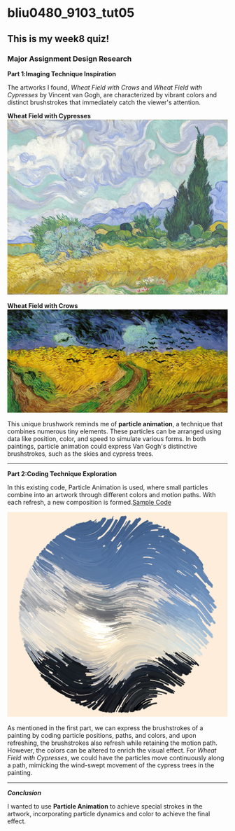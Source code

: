 # bliu0480_9103_tut05

## This is my week8 quiz!
### Major Assignment Design Research

**Part 1:lmaging Technique Inspiration**

The artworks I found, *Wheat Field with Crows* and *Wheat Field with Cypresses* by Vincent van Gogh, are characterized by vibrant colors and distinct brushstrokes that immediately catch the viewer's attention. 

**Wheat Field with Cypresses**
![Wheat Field with Cypresses](readmeImages/Wheat_Field_with_Cypresses.jpg)

**Wheat Field with Crows**
![An image of Wheat Field with Crows](readmeImages/Wheat_Field_with_Crows.jpg)

This unique brushwork reminds me of **particle animation**, a technique that combines numerous tiny elements. These particles can be arranged using data like position, color, and speed to simulate various forms. In both paintings, particle animation could express Van Gogh's distinctive brushstrokes, such as the skies and cypress trees.

---

**Part 2:Coding Technique Exploration**

In this existing code, Particle Animation is used, where small particles combine into an artwork through different colors and motion paths. With each refresh, a new composition is formed.[Sample Code](https://openprocessing.org/sketch/2232980)

![Sample code](readmeImages/Sample_code.png)

As mentioned in the first part, we can express the brushstrokes of a painting by coding particle positions, paths, and colors, and upon refreshing, the brushstrokes also refresh while retaining the motion path. However, the colors can be altered to enrich the visual effect. For *Wheat Field with Cypresses*, we could have the particles move continuously along a path, mimicking the wind-swept movement of the cypress trees in the painting.

---

***Conclusion***

I wanted to use **Particle Animation** to achieve special strokes in the artwork, incorporating particle dynamics and color to achieve the final effect.